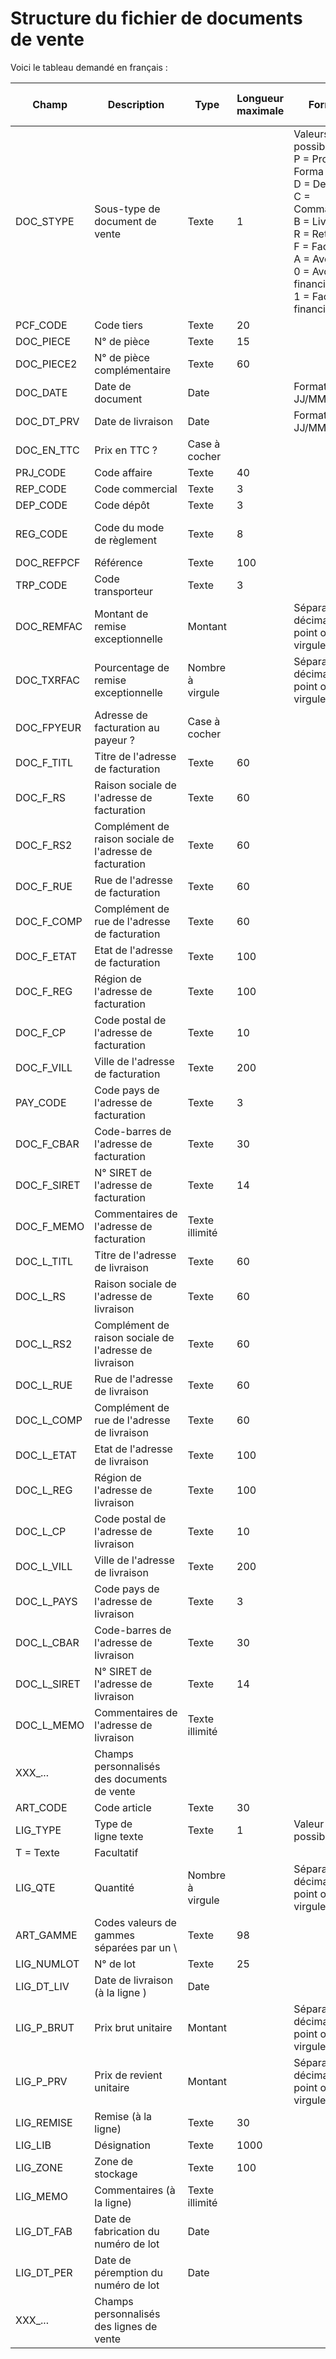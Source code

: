 # Structure du fichier de documents de vente










Voici le tableau demandé en français :

| Champ | Description | Type | Longueur maximale | Format | Présence | Valeur par défaut |
| --- | --- | --- | --- | --- | --- | --- |
| DOC_STYPE | Sous-type de document de vente | Texte | 1 |  Valeurs possibles : <br> P = Pro-Forma <br> D = Devis <br> C = Commande <br> B = Livraison <br> R = Retour <br> F = Facture <br> A = Avoir <br> 0 = Avoir financier <br> 1 = Facture financière | Obligatoire |  |
| PCF_CODE | Code tiers | Texte | 20 |  | Obligatoire |  |
| DOC_PIECE | N° de pièce | Texte | 15 |  | Facultatif |  |
| DOC_PIECE2 | N° de pièce complémentaire | Texte | 60 |  | Facultatif |  |
| DOC_DATE | Date de document | Date |  | Format : JJ/MM/AAAA | Facultatif | Date du jour |
| DOC_DT_PRV | Date de livraison | Date |  | Format : JJ/MM/AAAA | Facultatif |  |
| DOC_EN_TTC | Prix en TTC ? | Case à cocher |  |  | Facultatif |  |
| PRJ_CODE | Code affaire | Texte | 40 |  | Facultatif |  |
| REP_CODE | Code commercial | Texte | 3 |  | Facultatif |  |
| DEP_CODE | Code dépôt | Texte | 3 |  | Facultatif |  |
| REG_CODE | Code du mode de règlement | Texte | 8 |  | Facultatif | Mode de règlement du tiers |
| DOC_REFPCF | Référence | Texte | 100 |  | Facultatif |  |
| TRP_CODE | Code transporteur | Texte | 3 |  | Facultatif |  |
| DOC_REMFAC | Montant de remise exceptionnelle | Montant |  | Séparateur décimal : point ou virgule | Facultatif |  |
| DOC_TXRFAC | Pourcentage de remise exceptionnelle | Nombre à virgule |  | Séparateur décimal : point ou virgule | Facultatif |  |
| DOC_FPYEUR | Adresse de facturation au payeur ? | Case à cocher |  |  | Facultatif |  |
| DOC_F_TITL | Titre de l'adresse de facturation | Texte | 60 |  | Facultatif |  |
| DOC_F_RS | Raison sociale de l'adresse de facturation | Texte | 60 |  | Facultatif |  |
| DOC_F_RS2 | Complément de raison sociale de l'adresse de facturation | Texte | 60 |  | Facultatif |  |
| DOC_F_RUE | Rue de l'adresse de facturation | Texte | 60 |  | Facultatif |  |
| DOC_F_COMP | Complément de rue de l'adresse de facturation | Texte | 60 |  | Facultatif |  |
| DOC_F_ETAT | Etat de l'adresse de facturation | Texte | 100 |  | Facultatif |  |
| DOC_F_REG | Région de l'adresse de facturation | Texte | 100 |  | Facultatif |  |
| DOC_F_CP | Code postal de l'adresse de facturation | Texte | 10 |  | Facultatif |  |
| DOC_F_VILL | Ville de l'adresse de facturation | Texte | 200 |  | Facultatif |  |
| PAY\_CODE | Code pays de l'adresse de facturation | Texte | 3 |   | Facultatif |   |
| DOC\_F\_CBAR | Code-barres de l'adresse de facturation | Texte | 30 |   | Facultatif |   |
| DOC\_F\_SIRET | N° SIRET de l'adresse de facturation | Texte | 14 |   | Facultatif |   |
| DOC\_F\_MEMO | Commentaires de l'adresse de facturation | Texte illimité |   |   | Facultatif |   |
| DOC\_L\_TITL | Titre de l'adresse de livraison | Texte | 60 |   | Facultatif |   |
| DOC\_L\_RS | Raison sociale de l'adresse de livraison | Texte | 60 |   | Facultatif |   |
| DOC\_L\_RS2 | Complément de raison sociale de l'adresse de livraison | Texte | 60 |   | Facultatif |   |
| DOC\_L\_RUE | Rue de l'adresse de livraison | Texte | 60 |   | Facultatif |   |
| DOC\_L\_COMP | Complément de rue de l'adresse de livraison | Texte | 60 |   | Facultatif |   |
| DOC\_L\_ETAT | Etat de l'adresse de livraison | Texte | 100 |   | Facultatif |   |
| DOC\_L\_REG | Région de l'adresse de livraison | Texte | 100 |   | Facultatif |   |
| DOC\_L\_CP | Code postal de l'adresse de livraison | Texte | 10 |   | Facultatif |   |
| DOC\_L\_VILL | Ville de l'adresse de livraison | Texte | 200 |   | Facultatif |   |
| DOC\_L\_PAYS | Code pays de l'adresse de livraison | Texte | 3 |   | Facultatif |   |
| DOC\_L\_CBAR | Code-barres de l'adresse de livraison | Texte | 30 |   | Facultatif |   |
| DOC\_L\_SIRET | N° SIRET de l'adresse de livraison | Texte | 14 |   | Facultatif |   |
| DOC\_L\_MEMO | Commentaires de l'adresse de livraison | Texte illimité |   |   | Facultatif |   |
| XXX\_... | Champs personnalisés des documents de vente |   |   |   | Facultatif |   |
| ART\_CODE | Code article  | Texte | 30 |   | Facultatif |   |
| LIG\_TYPE | Type de ligne texte | Texte | 1 | Valeur possible :
T = Texte | Facultatif |   |
| LIG\_QTE | Quantité  | Nombre à virgule |   | Séparateur décimal : point ou virgule | Obligatoire |   |
| ART\_GAMME | Codes valeurs de gammes séparées par un \ | Texte | 98 |   | Facultatif |   |
| LIG\_NUMLOT | N° de lot | Texte | 25 |   | Facultatif |   |
| LIG\_DT\_LIV | Date de livraison (à la ligne ) | Date |   |   | Facultatif |   |
| LIG\_P\_BRUT | Prix brut unitaire | Montant |   | Séparateur décimal : point ou virgule | Facultatif |   |
| LIG\_P\_PRV | Prix de revient unitaire | Montant |   | Séparateur décimal : point ou virgule | Facultatif |   |
| LIG\_REMISE | Remise (à la ligne) | Texte | 30 |   | Facultatif |   |
| LIG\_LIB | Désignation | Texte | 1000 |   | Facultatif |   |
| LIG\_ZONE | Zone de stockage | Texte | 100 |   | Facultatif |   |
| LIG\_MEMO | Commentaires (à la ligne) | Texte illimité |   |   | Facultatif |   |
| LIG\_DT\_FAB | Date de fabrication du numéro de lot  | Date |   |   | Facultatif |   |
| LIG\_DT\_PER | Date de péremption du numéro de lot | Date |   |   | Facultatif |   |
| XXX\_... | Champs personnalisés des lignes de vente |   |   |   | Facultatif |   |


